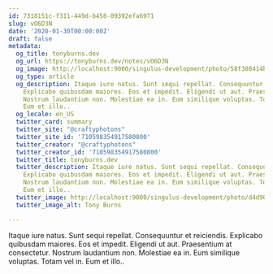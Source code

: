 ```yaml
---
id: 7318151c-f311-449d-b458-09392efa6971
slug: vO6D3N
date: '2020-01-30T00:00:00Z'
draft: false
metadata:
  og_title: tonyburns.dev
  og_url: https://tonyburns.dev/notes/vO6D3N
  og_image: http://localhost:9000/singulus-development/photo/58f380414bbd67653d0fe2bf14b4ece0.jpeg
  og_type: article
  og_description: Itaque iure natus. Sunt sequi repellat. Consequuntur et reiciendis.
    Explicabo quibusdam maiores. Eos et impedit. Eligendi ut aut. Praesentium at consectetur.
    Nostrum laudantium non. Molestiae ea in. Eum similique voluptas. Totam vel in.
    Eum et illo..
  og_locale: en_US
  twitter_card: summary
  twitter_site: "@craftyphotons"
  twitter_site_id: '710598354917580800'
  twitter_creator: "@craftyphotons"
  twitter_creator_id: '710598354917580800'
  twitter_title: tonyburns.dev
  twitter_description: Itaque iure natus. Sunt sequi repellat. Consequuntur et reiciendis.
    Explicabo quibusdam maiores. Eos et impedit. Eligendi ut aut. Praesentium at consectetur.
    Nostrum laudantium non. Molestiae ea in. Eum similique voluptas. Totam vel in.
    Eum et illo..
  twitter_image: http://localhost:9000/singulus-development/photo/d4d90e1ca63a3a7341caeb48014d2739.jpeg
  twitter_image_alt: Tony Burns

---
```


Itaque iure natus. Sunt sequi repellat. Consequuntur et reiciendis. Explicabo quibusdam maiores. Eos et impedit. Eligendi ut aut. Praesentium at consectetur. Nostrum laudantium non. Molestiae ea in. Eum similique voluptas. Totam vel in. Eum et illo..

